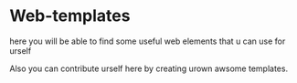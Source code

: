 # Web-templates
here you will be able to find some useful web elements that u can use for urself

Also you can contribute urself here by creating urown awsome templates.
